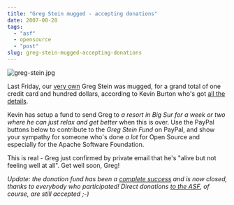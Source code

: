 ```yaml
---
title: "Greg Stein mugged - accepting donations"
date: 2007-08-28
tags: 
  - "asf"
  - opensource
  - "post"
slug: greg-stein-mugged-accepting-donations
---
```


![greg-stein.jpg](/assets/images/movable-type-blog-archives/greg-stein.jpg)

Last Friday, our [very own](http://apache.org/foundation/board/) Greg Stein was mugged, for a grand total of one credit card and hundred dollars, according to Kevin Burton who's got [all the details](http://feedblog.org/2007/08/27/greg-stein-director-of-the-apache-software-foundation-was-mugged-accepting-donations/).

Kevin has setup a fund to send Greg to _a resort in Big Sur for a week or two where he can just relax and get better_ when this is over. Use the PayPal buttons below to contribute to the _Greg Stein Fund_ on PayPal, and show your sympathy for someone who's done _a lot_ for Open Source and especially for the Apache Software Foundation.

This is real - Greg just confirmed by private email that he's "alive but not feeling well at all". Get well soon, Greg!

_Update: the donation fund has been a [complete success](http://feedblog.org/2007/08/29/greg-stein-fund-a-complete-success/) and is now closed, thanks to everybody who participated! Direct donations [to the ASF](http://apache.org/foundation/contributing.html#Paypal), of course, are still accepted ;-)_
